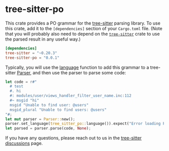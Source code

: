 # tree-sitter-po

This crate provides a PO grammar for the [tree-sitter][] parsing library. To
use this crate, add it to the `[dependencies]` section of your `Cargo.toml`
file. (Note that you will probably also need to depend on the
[`tree-sitter`][tree-sitter crate] crate to use the parsed result in any useful
way.)

```toml
[dependencies]
tree-sitter = "~0.20.3"
tree-sitter-po = "0.0.1"
```

Typically, you will use the [language][language func] function to add this
grammar to a tree-sitter [Parser][], and then use the parser to parse some code:

```rust
let code = r#"
  # test
  #. hi
  #: modules/user/views_handler_filter_user_name.inc:112
  #~ msgid "hi"
  msgid "Unable to find user: @users"
  msgid_plural "Unable to find users: @users"
"#;
let mut parser = Parser::new();
parser.set_language(tree_sitter_po::language()).expect("Error loading PO grammar");
let parsed = parser.parse(code, None);
```

If you have any questions, please reach out to us in the [tree-sitter
discussions] page.

[language func]: https://docs.rs/tree-sitter-po/*/tree_sitter_po/fn.language.html
[parser]: https://docs.rs/tree-sitter/*/tree_sitter/struct.Parser.html
[tree-sitter]: https://tree-sitter.github.io/
[tree-sitter crate]: https://crates.io/crates/tree-sitter
[tree-sitter discussions]: https://github.com/tree-sitter/tree-sitter/discussions
